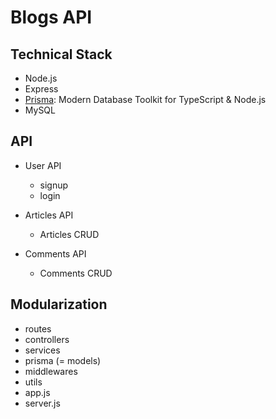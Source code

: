 # Blogs API 

## Technical Stack
- Node.js
- Express
- [Prisma](https://www.prisma.io/): Modern Database Toolkit for TypeScript & Node.js
- MySQL

## API
- User API
  - signup
  - login

- Articles API
  - Articles CRUD

- Comments API
  - Comments CRUD

## Modularization
- routes
- controllers
- services
- prisma (= models)
- middlewares
- utils
- app.js
- server.js